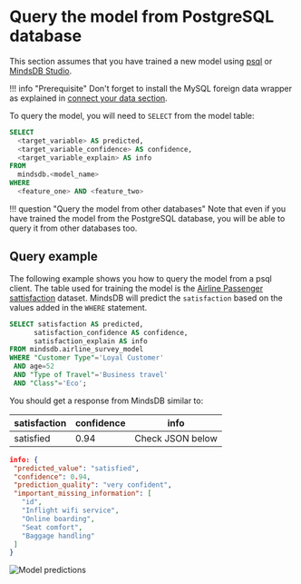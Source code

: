 # Query the model from PostgreSQL database

This section assumes that you have trained a new model using [psql](/model/postgresql/) or [MindsDB Studio](/model/train/). 


!!! info "Prerequisite"
    Don't forget to install the MySQL foreign data wrapper as explained in [connect your data section](/datasources/postgresql/#prerequisite).

To query the model, you will need to `SELECT` from the model table:

```sql
SELECT
  <target_variable> AS predicted,
  <target_variable_confidence> AS confidence,
  <target_variable_explain> AS info
FROM
  mindsdb.<model_name>
WHERE
  <feature_one> AND <feature_two>
```

!!! question "Query the model from other databases"
    Note that even if you have trained the model from the PostgreSQL database, you will be able to query it from other databases too.

## Query example

The following example shows you how to query the model from a psql client. The table used for training the model is the [Airline Passenger sattisfaction](https://www.kaggle.com/teejmahal20/airline-passenger-satisfaction) dataset. MindsDB will predict the `satisfaction`  based on the values added in the `WHERE` statement.

```sql
SELECT satisfaction AS predicted,
      satisfaction_confidence AS confidence,
      satisfaction_explain AS info
FROM mindsdb.airline_survey_model
WHERE "Customer Type"='Loyal Customer'
 AND age=52
 AND "Type of Travel"='Business travel'
 AND "Class"='Eco';
```
You should get a response from MindsDB similar to:

| satisfaction  | confidence | info   |
|----------------|------------|------|
| satisfied | 0.94 | Check JSON below  |

```json
info: {
 "predicted_value": "satisfied",
 "confidence": 0.94,
 "prediction_quality": "very confident",
 "important_missing_information": [
   "id",
   "Inflight wifi service",
   "Online boarding",
   "Seat comfort",
   "Baggage handling"
 ]
}
```

![Model predictions](/assets/predictors/postgresql-query.gif)


